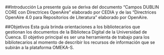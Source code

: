 ##Introducción
La presente guía se deriva del documento “Campos DUBLIN CORE con Directrices OpenAire” elaborado por CEDIA y de las “Directrices OpenAire 4.0 para Repositorios de Literatura” elaborado por OpenAire.

##Objetivos
Esta guía brinda orientaciones a los bibliotecarios que gestionan los documentos de la Biblioteca Digital de la Universidad de Cuenca. El objetivo principal es ser una herramienta de trabajo para los bibliotecarios al momento de describir los recursos de información que se subirán a la plataforma OMEKA-S.

